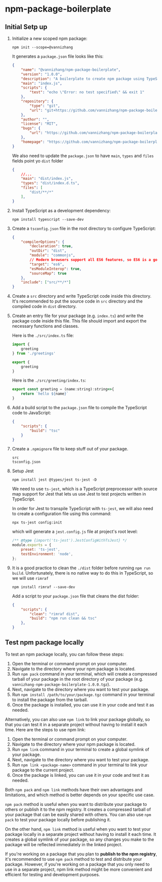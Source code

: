 # npm-package-boilerplate

## Initial Setp up

1. Initialize a new scoped npm package:
    ```
    npm init --scope=@vannizhang
    ```

    It generates a `package.json` file looks like this:
    ```json
    {
        "name": "@vannizhang/npm-package-boilerplate",
        "version": "1.0.0",
        "description": "A boilerplate to create npm package using TypeScript",
        "main": "index.js",
        "scripts": {
            "test": "echo \"Error: no test specified\" && exit 1"
        },
        "repository": {
            "type": "git",
            "url": "git+https://github.com/vannizhang/npm-package-boilerplate.git"
        },
        "author": "",
        "license": "MIT",
        "bugs": {
            "url": "https://github.com/vannizhang/npm-package-boilerplate/issues"
        },
        "homepage": "https://github.com/vannizhang/npm-package-boilerplate#readme"
    }
    ```

    We also need to update the `package.json` to have `main`, `types` and `files` fields point yo `dist` folder
    ```json
    {   
        //...
        "main": "dist/index.js",
        "types": "dist/index.d.ts",
        "files": [
            "dist/**/*"
        ],
    }
    ```

2. Install TypeScript as a development dependency:
    ```
    npm install typescript --save-dev
    ```

3. Create a `tsconfig.json` file in the root directory to configure TypeScript:
    ```json
    {
        "compilerOptions": {
            "declaration": true,
            "outDir": "dist",
            "module": "commonjs",
            // Modern browsers support all ES6 features, so ES6 is a good choice. 
            "target": "es6",
            "esModuleInterop": true,
            "sourceMap": true
        },
        "include": ["src/**/*"]
    }
    ```

4. Create a `src` directory and write TypeScript code inside this directory. It's recommended to put the source code in `src` directory and the compiled code in `dist` directory.

5. Create an entry file for your package (e.g. `index.ts`) and write the package code inside this file. This file should import and export the necessary functions and classes.

   Here is the `./src/index.ts` file:
    ```js
    import {
        greeting
    } from './greetings'

    export {
        greeting
    }
    ```

    Here is the `./src/greeting/index.ts`:
    ```js
    export const greeting = (name:string):string=>{
        return `hello ${name}`
    }
    ```

6. Add a build script to the `package.json` file to compile the TypeScript code to JavaScript:
    ```json
    {
        "scripts": {
            "build": "tsc"
        }
    }
    ```

7. Create a `.npmignore` file to keep stuff out of your package.
    ```
    src
    tsconfig.json
    ```

8. Setup Jest  
    ```
    npm install jest @types/jest ts-jest -D
    ```

    We need to use `ts-jest`, which is a TypeScript preprocessor with source map support for Jest that lets us use Jest to test projects written in TypeScript. 
    
    In order for Jest to transpile TypeScript with `ts-jest`, we will also need to create a configuration file using this command:

    ```
    npx ts-jest config:init
    ```

    which will generate a `jest.config.js` file at project's root level:
    ```js
    /** @type {import('ts-jest').JestConfigWithTsJest} */
    module.exports = {
        preset: 'ts-jest',
        testEnvironment: 'node',
    };
    ```

9. It is a good practice to clean the `./dist` folder before running `npm run build`. Unfortunately, there is no native way to do this in TypeScript, so we will use `rimraf`

    ```
    npm install rimraf --save-dev
    ```

    Add a script to your `package.json` file that cleans the dist folder:

    ```json
    {
        "scripts": {
            "clean": "rimraf dist",
            "build": "npm run clean && tsc"
        },
    }
    ```

## Test npm package locally

To test an npm package locally, you can follow these steps:

1. Open the terminal or command prompt on your computer.
2. Navigate to the directory where your npm package is located.
3. Run `npm pack` command in your terminal, which will create a compressed tarball of your package in the root directory of your package (e.g. `vannizhang-npm-package-boilerplate-1.0.0.tgz`).
4. Next, navigate to the directory where you want to test your package.
5. Run `npm install /path/to/your/package.tgz` command in your terminal to install the package from the tarball.
6. Once the package is installed, you can use it in your code and test it as needed.

Alternatively, you can also use `npm link` to link your package globally, so that you can test it in a separate project without having to install it each time. Here are the steps to use npm link:

1. Open the terminal or command prompt on your computer.
2. Navigate to the directory where your npm package is located.
3. Run `npm link` command in your terminal to create a global symlink of your package.
4. Next, navigate to the directory where you want to test your package.
5. Run `npm link <package-name>` command in your terminal to link your package to the current project.
6. Once the package is linked, you can use it in your code and test it as needed.

Both `npm pack` and `npm link` methods have their own advantages and limitations, and which method is better depends on your specific use case.

`npm pack` method is useful when you want to distribute your package to others or publish it to the npm registry. It creates a compressed tarball of your package that can be easily shared with others. You can also use `npm pack` to test your package locally before publishing it.

On the other hand, `npm link` method is useful when you want to test your package locally in a separate project without having to install it each time. It creates a global symlink of your package, so any changes you make to the package will be reflected immediately in the linked project.

If you're working on a package that you plan to **publish to the npm registry**, it's recommended to use `npm pack` method to test and distribute your package. However, if you're working on a package that you only need to use in a separate project, npm link method might be more convenient and efficient for testing and development purposes.